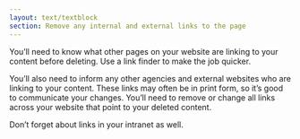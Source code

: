 ```yaml
---
layout: text/textblock
section: Remove any internal and external links to the page
---
```

You’ll need to know what other pages on your website are linking to your content before deleting. Use a link finder to make the job quicker.

You’ll also need to inform any other agencies and external websites who are linking to your content. These links may often be in print form, so it’s good to communicate your changes.
You’ll need to remove or change all links across your website that point to your deleted content.

Don’t forget about links in your intranet as well.
